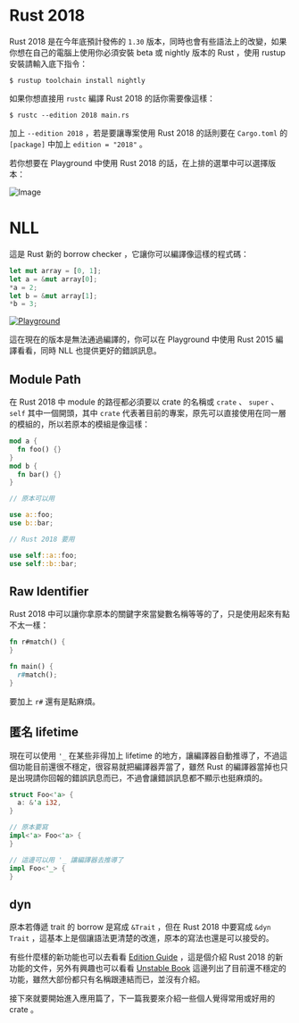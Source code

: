 Rust 2018
=========

Rust 2018 是在今年底預計發佈的 `1.30` 版本，同時也會有些語法上的改變，如果你想在自己的電腦上使用你必須安裝 beta 或 nightly 版本的 Rust ，使用 rustup 安裝請輸入底下指令：

```shell
$ rustup toolchain install nightly
```

如果你想直接用 `rustc` 編譯 Rust 2018 的話你需要像這樣：

```shell
$ rustc --edition 2018 main.rs
```

加上 `--edition 2018` ，若是要讓專案使用 Rust 2018 的話則要在 `Cargo.toml` 的 `[package]` 中加上 `edition = "2018"` 。

若你想要在 Playground 中使用 Rust 2018 的話，在上排的選單中可以選擇版本：

![Image](https://i.imgur.com/sm9zh9G.png)

NLL
===

這是 Rust 新的 borrow checker ，它讓你可以編譯像這樣的程式碼：

```rust
let mut array = [0, 1];
let a = &mut array[0];
*a = 2;
let b = &mut array[1];
*b = 3;
```

[![Playground][play-btn]](https://play.rust-lang.org/?version=beta&mode=debug&edition=2018&gist=d623a58cc4afadad5672328ecc57ae8e)

這在現在的版本是無法通過編譯的，你可以在 Playground 中使用 Rust 2015 編譯看看，同時 NLL 也提供更好的錯誤訊息。

Module Path
-----------

在 Rust 2018 中 module 的路徑都必須要以 crate 的名稱或 `crate` 、 `super` 、 `self` 其中一個開頭，其中 `crate` 代表著目前的專案，原先可以直接使用在同一層的模組的，所以若原本的模組是像這樣：

```rust
mod a {
  fn foo() {}
}
mod b {
  fn bar() {}
}

// 原本可以用

use a::foo;
use b::bar;

// Rust 2018 要用

use self::a::foo;
use self::b::bar;
```

Raw Identifier
--------------

Rust 2018 中可以讓你拿原本的關鍵字來當變數名稱等等的了，只是使用起來有點不太一樣：

```rust
fn r#match() {
}

fn main() {
  r#match();
}
```

要加上 `r#` 還有是點麻煩。

匿名 lifetime
-------------

現在可以使用 `'_` 在某些非得加上 lifetime 的地方，讓編譯器自動推導了，不過這個功能目前還很不穩定，很容易就把編譯器弄當了，雖然 Rust 的編譯器當掉也只是出現請你回報的錯誤訊息而已，不過會讓錯誤訊息都不顯示也挺麻煩的。

```rust
struct Foo<'a> {
  a: &'a i32,
}

// 原本要寫
impl<'a> Foo<'a> {
}

// 這邊可以用 '_ 讓編譯器去推導了
impl Foo<'_> {
}
```

dyn
---

原本若傳遞 trait 的 borrow 是寫成 `&Trait` ，但在 Rust 2018 中要寫成 `&dyn Trait` ，這基本上是個讓語法更清楚的改進，原本的寫法也還是可以接受的。

有些什麼樣的新功能也可以去看看 [Edition Guide](https://rust-lang-nursery.github.io/edition-guide/introduction.html) ，這是個介紹 Rust 2018 的新功能的文件，另外有興趣也可以看看 [Unstable Book](https://doc.rust-lang.org/unstable-book/the-unstable-book.html) 這邊列出了目前還不穩定的功能，雖然大部份都只有名稱跟連結而已，並沒有介紹。

接下來就要開始進入應用篇了，下一篇我要來介紹一些個人覺得常用或好用的 crate 。

[play-btn]: https://i.imgur.com/7F0C6a1.png
